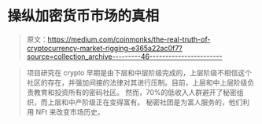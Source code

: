 # 操纵加密货币市场的真相

> 原文：<https://medium.com/coinmonks/the-real-truth-of-cryptocurrency-market-rigging-e365a22ac0f7?source=collection_archive---------46----------------------->

> 项目研究在 crypto 早期是由下层和中层阶级完成的，上层阶级不相信这个社区的存在，并强加间接的法律对其进行压制。目前，上层和中上层阶级负责教育和投资所有的密码社区。
> 然而，70%的低收入人群避开了秘密组织，而上层和中产阶级正在变得富有。
> 秘密社团是为富人服务的，他们利用 NFt 来改变市场历史。